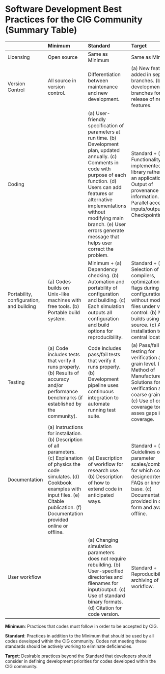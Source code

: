 # Software Development Best Practices for the CIG Community (Summary Table)

|           | Minimum | Standard | Target |
| --------- |:--------|:---------|:-------|
| Licensing | Open source | Same as Minimum | Same as Minimum |
| Version Control | All source in version control. | Differentiation between maintenance and new development. | (a) New features added in separate branches. (b) Stable development branches for rapid release of new features. |
| Coding | | (a) User-friendly specification of parameters at run time. (b) Development plan, updated annually. (c) Comments in code with purpose of each function.  (d) Users can add features or alternative implementations without modifying main branch. (e) User errors generate message that helps user correct the problem. | Standard + (a) Functionality implemented as a library rather than an application. (b) Output of provenance information. (c) Parallel access to inputs/outputs. (d) Checkpointing. |
| Portability, configuration, and building | (a) Codes builds on Unix-like machines with free tools. (b) Portable build system. | Minimum + (a) Dependency checking. (b) Automation and portability of configuration and building. (c) Each simulation outputs all configuration and build options for reproducibility. | Standard + (a) Selection of compilers, optimization, build flags during configuration without modifying files under version control. (b) Multiple builds using same source. (c) Allows installation to a central location. |
| Testing | (a) Code includes tests that verify it runs properly. (b) Results of accuracy and/or performance benchmarks (if established by the community). | Code includes pass/fail tests that verify it runs properly.  (b) Development pipeline uses continuous integration to automate running test suite.| (a) Pass/fail unit testing for verification at a fine grain level. (b) Method of Manufactured Solutions for verification at a coarse grain level. (c) Use of code coverage tools to asses gaps in test coverage.|
| Documentation | (a) Instructions for installation. (b) Description of all parameters. (c) Explanation of physics the code simulates. (d) Cookbook examples with input files. (e) Citable publication. (f) Documentation provided online or offline. | (a) Description of workflow for research use. (b) Description of how to extend code in anticipated ways. | Standard + (a) Guidelines on parameter scales/combinations for which code is designed/tested. (b) FAQs or knowledge base. (c) Documentation provided in dynamic form and available offline. |
| User workflow | | (a) Changing simulation parameters does not require rebuilding. (b) User-specified directories and filenames for input/output. (c) Use of standard binary formats. (d) Citation for code version. | Standard + Reproducibility via archiving of workflow. |

**Minimum**: Practices that codes must follow in order to be accepted by CIG.

**Standard**: Practices in addition to the Minimum that should be used by all codes developed within the CIG community. Codes not meeting these standards should be actively working to eliminate deficiencies.

**Target**: Desirable practices beyond the Standard that developers should consider in defining development priorities for codes developed within the CIG community.
